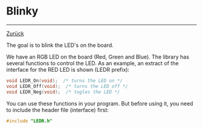 # Blinky

---

[Zurück](../instructions.md)

The goal is to blink the LED's on the board.

We have an RGB LED on the board (Red, Green and Blue).
The library has several functions to control the LED. As an example, an extract of the interface for the RED LED is shown (LEDR prefix):

```c
void LEDR_On(void);  /* turns the LED on */
void LEDR_Off(void);  /* turns the LED off */
void LEDR_Neg(void);  /* togles the LED */
```
You can use these functions in your program. But before using it, you need to include the header file (interface) first:
```c
#include "LEDR.h"
```

